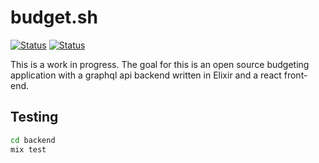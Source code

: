 # budget.sh

[![Status](https://github.com/djquan/budget.sh/workflows/budgetsh-backend/badge.svg)](https://github.com/djquan/budget.sh/actions)
[![Status](https://github.com/djquan/budget.sh/workflows/budgetsh-frontend/badge.svg)](https://github.com/djquan/budget.sh/actions)

This is a work in progress. The goal for this is an open source budgeting application with a graphql api backend written in Elixir and a react front-end.

## Testing

```bash
cd backend
mix test
```
